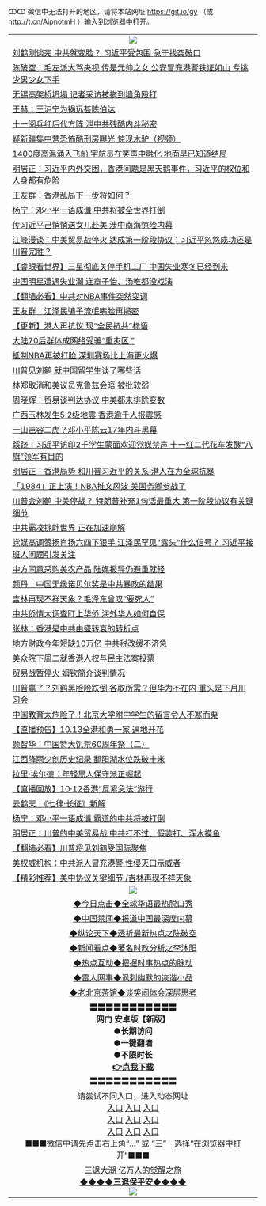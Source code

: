 ↀↀ 微信中无法打开的地区，请将本站网址 https://git.io/gy （或 http://t.cn/AipnotmH ）输入到浏览器中打开。 

<table>
   <tr>
    <td align=center><img src="https://github.com/gyhhx/image-upload/blob/master/20190822-2.jpg" /></td>
  </tr>
<tr><td align="left"><a href="https://xwood.fun/oo.aspx?name=c1083662&key=nqynnipsxfbxcbni&from=gy">刘鹤刚谈完 中共就变脸？ 习近平受包围 急于找突破口</a></td></tr>
<tr><td align="left"><a href="https://xwood.fun/oo.aspx?name=c1083687&key=nqynnipsxfbxcbni&from=gy">陈破空：毛左派大骂央视 传是元帅之女 公安冒充港警铁证如山 专挑少男少女下手</a></td></tr>
<tr><td align="left"><a href="https://xwood.fun/oo.aspx?name=c1083675&key=nqynnipsxfbxcbni&from=gy">无锡高架桥坍塌 记者采访被拖到墙角殴打</a></td></tr>
<tr><td align="left"><a href="https://xwood.fun/oo.aspx?name=c1080777&key=nqynnipsxfbxcbni&from=gy">王赫：王沪宁为祸远甚陈伯达</a></td></tr>
<tr><td align="left"><a href="https://xwood.fun/oo.aspx?name=c1083705&key=nqynnipsxfbxcbni&from=gy">十一阅兵红后代方阵 泄中共残酷内斗秘密</a></td></tr>
<tr><td align="left"><a href="https://xwood.fun/oo.aspx?name=c1083703&key=nqynnipsxfbxcbni&from=gy">疑新疆集中营恐怖酷刑房曝光 惊现木驴（视频）</a></td></tr>
<tr><td align="left"><a href="https://xwood.fun/oo.aspx?name=c1082688&key=nqynnipsxfbxcbni&from=gy">1400度高温涌入飞船 宇航员在笑声中融化 地面早已知道结局</a></td></tr>
<tr><td align="left"><a href="https://xwood.fun/oo.aspx?name=c1083330&key=nqynnipsxfbxcbni&from=gy">明居正：习近平内外交困，香港问题是黑天鹅事件，习近平的权位和人身都有危险</a></td></tr>
<tr><td align="left"><a href="https://xwood.fun/oo.aspx?name=c1083702&key=nqynnipsxfbxcbni&from=gy">王友群：香港乱局下一步将如何？</a></td></tr>
<tr><td align="left"><a href="https://xwood.fun/oo.aspx?name=c1083682&key=nqynnipsxfbxcbni&from=gy">杨宁：邓小平一语成谶 中共将被全世界打倒</a></td></tr>
<tr><td align="left"><a href="https://xwood.fun/oo.aspx?name=c1083599&key=nqynnipsxfbxcbni&from=gy">传习近平己悄悄送女儿赴美 涉中南海惊险内幕</a></td></tr>
<tr><td align="left"><a href="https://xwood.fun/oo.aspx?name=c1083712&key=nqynnipsxfbxcbni&from=gy">江峰漫谈：中美贸易战停火 达成第一阶段协议；习近平忽悠成功还是川普完胜？</a></td></tr>
<tr><td align="left"><a href="https://xwood.fun/oo.aspx?name=c1083680&key=nqynnipsxfbxcbni&from=gy">【睿眼看世界】三星彻底关停手机工厂 中国失业寒冬已经到来</a></td></tr>
<tr><td align="left"><a href="https://xwood.fun/oo.aspx?name=c1083661&key=nqynnipsxfbxcbni&from=gy">中国明星遭遇失业潮 连章子怡、汤唯都没戏演</a></td></tr>
<tr><td align="left"><a href="https://xwood.fun/oo.aspx?name=c1083412&key=nqynnipsxfbxcbni&from=gy">【翻墙必看】中共对NBA事件突然变调</a></td></tr>
<tr><td align="left"><a href="https://xwood.fun/oo.aspx?name=c1083681&key=nqynnipsxfbxcbni&from=gy">王友群：江泽民骗子流氓嘴脸再揭密</a></td></tr>
<tr><td align="left"><a href="https://xwood.fun/oo.aspx?name=c1083596&key=nqynnipsxfbxcbni&from=gy">【更新】港人再抗议 现“全民抗共”标语</a></td></tr>
<tr><td align="left"><a href="https://xwood.fun/oo.aspx?name=c1083706&key=nqynnipsxfbxcbni&from=gy">大陆70后群体成网络受骗“重灾区 ”</a></td></tr>
<tr><td align="left"><a href="https://xwood.fun/oo.aspx?name=c1083679&key=nqynnipsxfbxcbni&from=gy">抵制NBA再被打脸 深圳赛场比上海更火爆</a></td></tr>
<tr><td align="left"><a href="https://xwood.fun/oo.aspx?name=c1083697&key=nqynnipsxfbxcbni&from=gy">川普见刘鹤 就中国留学生谈了哪些话</a></td></tr>
<tr><td align="left"><a href="https://xwood.fun/oo.aspx?name=c1083674&key=nqynnipsxfbxcbni&from=gy">林郑取消和美议员克鲁兹会晤 被批软弱</a></td></tr>
<tr><td align="left"><a href="https://xwood.fun/oo.aspx?name=c1083700&key=nqynnipsxfbxcbni&from=gy">周晓辉：贸易谈判达协议 中美都未排除变数</a></td></tr>
<tr><td align="left"><a href="https://xwood.fun/oo.aspx?name=c1083690&key=nqynnipsxfbxcbni&from=gy">广西玉林发生5.2级地震 香港逾千人报震感</a></td></tr>
<tr><td align="left"><a href="https://xwood.fun/oo.aspx?name=c1083635&key=nqynnipsxfbxcbni&from=gy">一山岂容二虎？邓小平陈云17年内斗黑幕</a></td></tr>
<tr><td align="left"><a href="https://xwood.fun/oo.aspx?name=c1083636&key=nqynnipsxfbxcbni&from=gy">蹊跷！习近平访印2千学生蒙面欢迎党媒禁声 十一红二代花车发酵“八旗”领军有目的</a></td></tr>
<tr><td align="left"><a href="https://xwood.fun/oo.aspx?name=c1083688&key=nqynnipsxfbxcbni&from=gy">明居正：香港局势 和川普习近平的关系 港人在为全球抗暴</a></td></tr>
<tr><td align="left"><a href="https://xwood.fun/oo.aspx?name=c1083660&key=nqynnipsxfbxcbni&from=gy">「1984」正上演！NBA推文风波 美国务卿参战了</a></td></tr>
<tr><td align="left"><a href="https://xwood.fun/oo.aspx?name=c1083658&key=nqynnipsxfbxcbni&from=gy">川普会刘鹤 中美停战？ 特朗普补充1句话最重大 第一阶段协议有关键细节</a></td></tr>
<tr><td align="left"><a href="https://xwood.fun/oo.aspx?name=c1083663&key=nqynnipsxfbxcbni&from=gy">中共霸凌挑衅世界 正在加速崩解</a></td></tr>
<tr><td align="left"><a href="https://xwood.fun/oo.aspx?name=c1031648&key=nqynnipsxfbxcbni&from=gy">党媒高调赞扬肖扬六四下狠手  江泽民罕见&quot;露头&quot;什么信号？ 习近平接班人问题引发关注</a></td></tr>
<tr><td align="left"><a href="https://xwood.fun/oo.aspx?name=c1083686&key=nqynnipsxfbxcbni&from=gy">中方同意采购美农产品 陆媒报导仍避重就轻</a></td></tr>
<tr><td align="left"><a href="https://xwood.fun/oo.aspx?name=c1083649&key=nqynnipsxfbxcbni&from=gy">颜丹：中国无缘诺贝尔奖是中共暴政的结果</a></td></tr>
<tr><td align="left"><a href="https://xwood.fun/oo.aspx?name=c1083610&key=nqynnipsxfbxcbni&from=gy">吉林再现不祥天象？毛泽东曾叹“要死人”</a></td></tr>
<tr><td align="left"><a href="https://xwood.fun/oo.aspx?name=c1083683&key=nqynnipsxfbxcbni&from=gy">中共侨情大调查盯上华侨 海外华人如何自保</a></td></tr>
<tr><td align="left"><a href="https://xwood.fun/oo.aspx?name=c1083665&key=nqynnipsxfbxcbni&from=gy">张林：香港是中共由盛转衰的转折点</a></td></tr>
<tr><td align="left"><a href="https://xwood.fun/oo.aspx?name=c1083664&key=nqynnipsxfbxcbni&from=gy">地方财政今年短缺10万亿 中共税改缓不济急</a></td></tr>
<tr><td align="left"><a href="https://xwood.fun/oo.aspx?name=c1083689&key=nqynnipsxfbxcbni&from=gy">美众院下周二就香港人权与民主法案投票</a></td></tr>
<tr><td align="left"><a href="https://xwood.fun/oo.aspx?name=c1083307&key=nqynnipsxfbxcbni&from=gy">贸易战暂停火 姆钦简介谈判情况</a></td></tr>
<tr><td align="left"><a href="https://xwood.fun/oo.aspx?name=c1083639&key=nqynnipsxfbxcbni&from=gy">川普赢了？刘鹤黑脸险跌倒 各取所需？但华为不在内 重头是下月川习会</a></td></tr>
<tr><td align="left"><a href="https://xwood.fun/oo.aspx?name=c1083555&key=nqynnipsxfbxcbni&from=gy">中国教育太危险了！北京大学附中学生的留言令人不寒而栗</a></td></tr>
<tr><td align="left"><a href="https://xwood.fun/oo.aspx?name=c1083724&key=nqynnipsxfbxcbni&from=gy">【直播预告】10.13全港和勇一家 遍地开花</a></td></tr>
<tr><td align="left"><a href="https://xwood.fun/oo.aspx?name=c1083699&key=nqynnipsxfbxcbni&from=gy">颜智华：中国特大饥荒60周年祭（二）</a></td></tr>
<tr><td align="left"><a href="https://xwood.fun/oo.aspx?name=c1083704&key=nqynnipsxfbxcbni&from=gy">江西降雨少创历史纪录 鄱阳湖水位跌破十米</a></td></tr>
<tr><td align="left"><a href="https://xwood.fun/oo.aspx?name=c1083707&key=nqynnipsxfbxcbni&from=gy">拉里‧埃尔德：年轻黑人保守派正崛起</a></td></tr>
<tr><td align="left"><a href="https://xwood.fun/oo.aspx?name=c1083326&key=nqynnipsxfbxcbni&from=gy">【直播回放】10·12香港“反紧急法”游行</a></td></tr>
<tr><td align="left"><a href="https://xwood.fun/oo.aspx?name=c1083701&key=nqynnipsxfbxcbni&from=gy">云鹤天：《七律·长征》新解</a></td></tr>
<tr><td align="left"><a href="https://xwood.fun/oo.aspx?name=c1083609&key=nqynnipsxfbxcbni&from=gy">杨宁：邓小平一语成谶 霸道的中共将被打倒</a></td></tr>
<tr><td align="left"><a href="https://xwood.fun/oo.aspx?name=c1083331&key=nqynnipsxfbxcbni&from=gy">明居正：川普的中美贸易战 中共打不过、假装打、浑水摸鱼</a></td></tr>
<tr><td align="left"><a href="https://xwood.fun/oo.aspx?name=c1083053&key=nqynnipsxfbxcbni&from=gy">【翻墙必看】川普将见刘鹤受国际聚焦</a></td></tr>
<tr><td align="left"><a href="https://xwood.fun/oo.aspx?name=c1083650&key=nqynnipsxfbxcbni&from=gy">美权威机构：中共派人冒充港警 性侵灭口示威者</a></td></tr>
<tr><td align="left"><a href="https://xwood.fun/oo.aspx?name=c1083652&key=nqynnipsxfbxcbni&from=gy">【精彩推荐】美中协议关键细节 /吉林再现不祥天象</a></td></tr>

   <tr>
    <td align=center><img src="https://github.com/gyhhx/image-upload/blob/master/ogate-c.JPG" /></td>
  </tr>
   <tr>
   <td align=center> 
<a href="https://tru28th.xwood.fun/oo.aspx?name=c816850&key=nqynnipsxfbxcbni&from=gy&tag=9877">◆今日点击◆全球华语最热脱口秀</a><br/>
    </td>
  </tr>
  <tr>
  <td align=center>
<a href="https://tru28th.xwood.fun/oo.aspx?name=c816860&key=nqynnipsxfbxcbni&from=gy&tag=99733110">◆中国禁闻◆报道中国最深度内幕</a><br/>
   </tr>
  <tr>
     <td align=center>
<a href="https://tru28th.xwood.fun/oo.aspx?name=c816855&key=nqynnipsxfbxcbni&from=gy&tag=997110">◆纵论天下◆透析最新热点之陈破空</a><br/>
   </tr>
   <tr>
      <td align=center>
<a href="https://tru28th.xwood.fun/oo.aspx?name=c838308&key=nqynnipsxfbxcbni&from=gy&tag=9973110">◆新闻看点◆著名时政分析之李沐阳</a><br/>
   </tr>
   <tr>
     <td align=center>
<a href="https://tru28th.xwood.fun/oo.aspx?name=c816852&key=nqynnipsxfbxcbni&from=gy&tag=9733110">◆热点互动◆把握时事热点的脉动</a><br/>
   </tr>
   <tr>
      <td align=center>
<a href="https://tru28th.xwood.fun/oo.aspx?name=c816694&key=nqynnipsxfbxcbni&from=gy&tag=93310">◆雷人网事◆讽刺幽默的诙谐小品</a><br/>
   </tr>
   <tr>
    <td align=center>
<a href="https://tru28th.xwood.fun/oo.aspx?name=c816650&key=nqynnipsxfbxcbni&from=gy&tag=9973110">◆老北京茶馆◆谈笑间体会深层思考</a><br/>
   </tr>
  <tr>
    <td align=center>
 <b>〓〓〓〓〓〓〓〓〓〓〓<br/>网门 安卓版【新版】<br/> ●长期访问<br/> ●一键翻墙<br/>  ●不限时长<br/> 
 <a href="https://share.weiyun.com/5tym2kI">👉<b>点我下载</a><br/>〓〓〓〓〓〓〓〓〓〓〓<br/>
    </td>
    </tr>
   <tr>
    <td align=center>请尝试不同入口，进入动态网址<br/>
      <a href="https://s3.us-east-2.amazonaws.com/ogateo/show.htm">入口</a>
      <a href="https://s3.ca-central-1.amazonaws.com/ogatec/show.htm">入口</a>
      <a href="https://s3.ap-southeast-2.amazonaws.com/ogatey/show.htm">入口</a><br/>
      <a href="https://s3.ap-northeast-2.amazonaws.com/ogates/show.htm">入口</a>
      <a href="https://s3.eu-central-1.amazonaws.com/ogatef/show.htm">入口</a>
      <a href="https://s3.ap-south-1.amazonaws.com/ogatem/show.htm">入口</a><br/>
      <a href="https://s3-us-west-1.amazonaws.com/ogaten/show.htm">入口</a>
      <a href="https://s3.eu-west-2.amazonaws.com/ogatel/show.htm">入口</a>
      <a href="https://s3.ap-northeast-1.amazonaws.com/ogatet/show.htm">入口</a><br/>
      ■■■微信中请先点击右上角“...” 或 “三”　选择“在浏览器中打开”■■■<b><br/>
    </td>
  </tr>
  <tr>  
  <td align=center>
  <a href="https://tru28th.xwood.fun/oo.aspx?name=c894205&key=nqynnipsxfbxcbni&from=gy&tag=9973110">三退大潮 亿万人的觉醒之旅</a><br/>
      <a href="https://tru28th.xwood.fun/oo.aspx?name=ogQuit.aspx&key=nqynnipsxfbxcbni&from=gy"><b>◆◆◆◆三退保平安◆◆◆◆<br/></a>
      <img src="https://github.com/gyhhx/image-upload/blob/master/3t.jpg" /><br/>
      </td>
  </tr>
</table>


